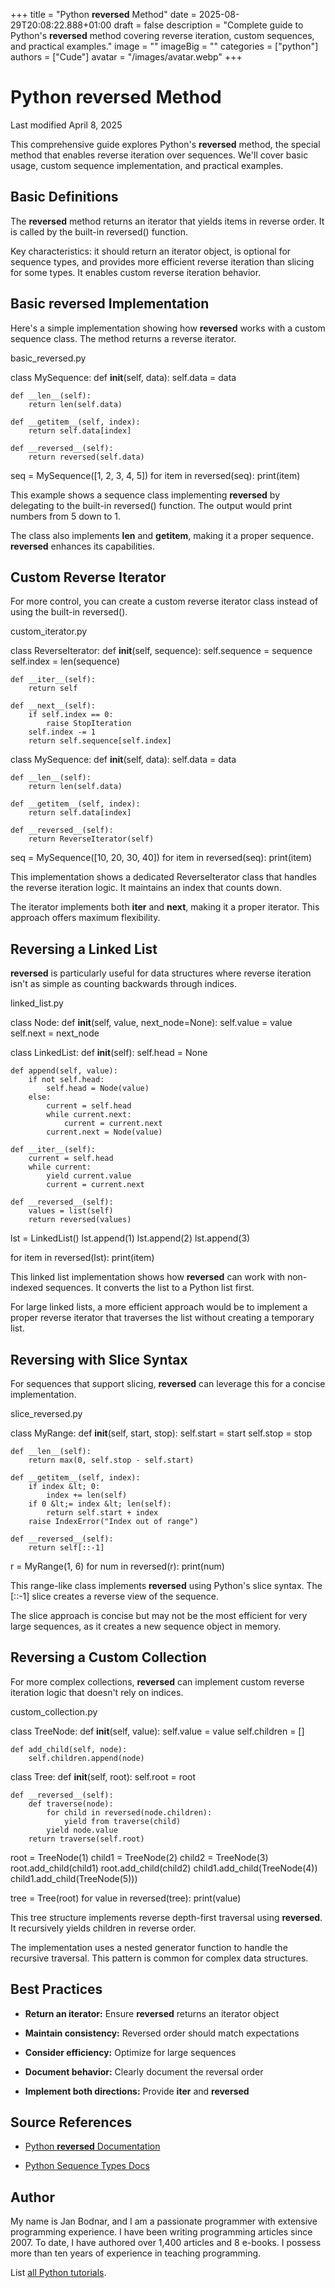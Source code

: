 +++
title = "Python __reversed__ Method"
date = 2025-08-29T20:08:22.888+01:00
draft = false
description = "Complete guide to Python's __reversed__ method covering reverse iteration, custom sequences, and practical examples."
image = ""
imageBig = ""
categories = ["python"]
authors = ["Cude"]
avatar = "/images/avatar.webp"
+++

# Python __reversed__ Method

Last modified April 8, 2025

This comprehensive guide explores Python's __reversed__ method, the
special method that enables reverse iteration over sequences. We'll cover basic
usage, custom sequence implementation, and practical examples.

## Basic Definitions

The __reversed__ method returns an iterator that yields items in
reverse order. It is called by the built-in reversed() function.

Key characteristics: it should return an iterator object, is optional for sequence
types, and provides more efficient reverse iteration than slicing for some types.
It enables custom reverse iteration behavior.

## Basic __reversed__ Implementation

Here's a simple implementation showing how __reversed__ works with
a custom sequence class. The method returns a reverse iterator.

basic_reversed.py
  

class MySequence:
    def __init__(self, data):
        self.data = data
    
    def __len__(self):
        return len(self.data)
    
    def __getitem__(self, index):
        return self.data[index]
    
    def __reversed__(self):
        return reversed(self.data)

seq = MySequence([1, 2, 3, 4, 5])
for item in reversed(seq):
    print(item)

This example shows a sequence class implementing __reversed__ by
delegating to the built-in reversed() function. The output would
print numbers from 5 down to 1.

The class also implements __len__ and __getitem__,
making it a proper sequence. __reversed__ enhances its capabilities.

## Custom Reverse Iterator

For more control, you can create a custom reverse iterator class instead of
using the built-in reversed().

custom_iterator.py
  

class ReverseIterator:
    def __init__(self, sequence):
        self.sequence = sequence
        self.index = len(sequence)
    
    def __iter__(self):
        return self
    
    def __next__(self):
        if self.index == 0:
            raise StopIteration
        self.index -= 1
        return self.sequence[self.index]

class MySequence:
    def __init__(self, data):
        self.data = data
    
    def __len__(self):
        return len(self.data)
    
    def __getitem__(self, index):
        return self.data[index]
    
    def __reversed__(self):
        return ReverseIterator(self)

seq = MySequence([10, 20, 30, 40])
for item in reversed(seq):
    print(item)

This implementation shows a dedicated ReverseIterator class that
handles the reverse iteration logic. It maintains an index that counts down.

The iterator implements both __iter__ and __next__,
making it a proper iterator. This approach offers maximum flexibility.

## Reversing a Linked List

__reversed__ is particularly useful for data structures where
reverse iteration isn't as simple as counting backwards through indices.

linked_list.py
  

class Node:
    def __init__(self, value, next_node=None):
        self.value = value
        self.next = next_node

class LinkedList:
    def __init__(self):
        self.head = None
    
    def append(self, value):
        if not self.head:
            self.head = Node(value)
        else:
            current = self.head
            while current.next:
                current = current.next
            current.next = Node(value)
    
    def __iter__(self):
        current = self.head
        while current:
            yield current.value
            current = current.next
    
    def __reversed__(self):
        values = list(self)
        return reversed(values)

lst = LinkedList()
lst.append(1)
lst.append(2)
lst.append(3)

for item in reversed(lst):
    print(item)

This linked list implementation shows how __reversed__ can work with
non-indexed sequences. It converts the list to a Python list first.

For large linked lists, a more efficient approach would be to implement a proper
reverse iterator that traverses the list without creating a temporary list.

## Reversing with Slice Syntax

For sequences that support slicing, __reversed__ can leverage this
for a concise implementation.

slice_reversed.py
  

class MyRange:
    def __init__(self, start, stop):
        self.start = start
        self.stop = stop
    
    def __len__(self):
        return max(0, self.stop - self.start)
    
    def __getitem__(self, index):
        if index &lt; 0:
            index += len(self)
        if 0 &lt;= index &lt; len(self):
            return self.start + index
        raise IndexError("Index out of range")
    
    def __reversed__(self):
        return self[::-1]

r = MyRange(1, 6)
for num in reversed(r):
    print(num)

This range-like class implements __reversed__ using Python's slice
syntax. The [::-1] slice creates a reverse view of the sequence.

The slice approach is concise but may not be the most efficient for very large
sequences, as it creates a new sequence object in memory.

## Reversing a Custom Collection

For more complex collections, __reversed__ can implement custom
reverse iteration logic that doesn't rely on indices.

custom_collection.py
  

class TreeNode:
    def __init__(self, value):
        self.value = value
        self.children = []
    
    def add_child(self, node):
        self.children.append(node)

class Tree:
    def __init__(self, root):
        self.root = root
    
    def __reversed__(self):
        def traverse(node):
            for child in reversed(node.children):
                yield from traverse(child)
            yield node.value
        return traverse(self.root)

root = TreeNode(1)
child1 = TreeNode(2)
child2 = TreeNode(3)
root.add_child(child1)
root.add_child(child2)
child1.add_child(TreeNode(4))
child1.add_child(TreeNode(5)))

tree = Tree(root)
for value in reversed(tree):
    print(value)

This tree structure implements reverse depth-first traversal using
__reversed__. It recursively yields children in reverse order.

The implementation uses a nested generator function to handle the recursive
traversal. This pattern is common for complex data structures.

## Best Practices

- **Return an iterator:** Ensure __reversed__ returns an iterator object

- **Maintain consistency:** Reversed order should match expectations

- **Consider efficiency:** Optimize for large sequences

- **Document behavior:** Clearly document the reversal order

- **Implement both directions:** Provide __iter__ and __reversed__

## Source References

- [Python __reversed__ Documentation](https://docs.python.org/3/reference/datamodel.html#object.__reversed__)

- [Python Sequence Types Docs](https://docs.python.org/3/library/stdtypes.html#sequence-types-list-tuple-range)

## Author

My name is Jan Bodnar, and I am a passionate programmer with extensive
programming experience. I have been writing programming articles since 2007.
To date, I have authored over 1,400 articles and 8 e-books. I possess more
than ten years of experience in teaching programming.

List [all Python tutorials](/python/).